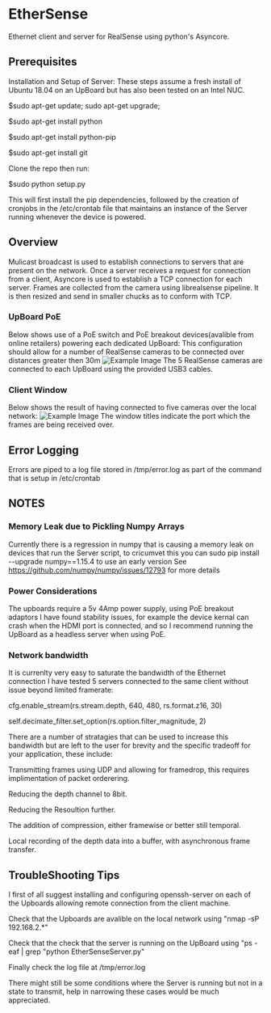 # EtherSense
Ethernet client and server for RealSense using python's Asyncore.

## Prerequisites
Installation and Setup of Server:
These steps assume a fresh install of Ubuntu 18.04 on an UpBoard but has also been tested on an Intel NUC.

$sudo apt-get update; sudo apt-get upgrade; 

$sudo apt-get install python

$sudo apt-get install python-pip  

$sudo apt-get install git 

Clone the repo then run:

$sudo python setup.py

This will first install the pip dependencies, followed by the creation of cronjobs in the /etc/crontab file that maintains an instance of the Server running whenever the device is powered. 

## Overview
Mulicast broadcast is used to establish connections to servers that are present on the network. 
Once a server receives a request for connection from a client, Asyncore is used to establish a TCP connection for each server. 
Frames are collected from the camera using librealsense pipeline. It is then resized and send in smaller chucks as to conform with TCP.

### UpBoard PoE 
Below shows use of a PoE switch and PoE breakout devices(avalible from online retailers) powering each dedicated UpBoard: 
This configuration should allow for a number of RealSense cameras to be connected over distances greater then 30m 
![Example Image](https://github.com/krejov100/EtherSense/blob/master/UpBoardSwitch.JPG)
The 5 RealSense cameras are connected to each UpBoard using the provided USB3 cables.

### Client Window
Below shows the result of having connected to five cameras over the local network: 
![Example Image](https://github.com/krejov100/EtherSense/blob/master/MultiCameraEthernet.png)
The window titles indicate the port which the frames are being received over.

## Error Logging
Errors are piped to a log file stored in /tmp/error.log as part of the command that is setup in /etc/crontab

## NOTES
### Memory Leak due to Pickling Numpy Arrays
Currently there is a regression in numpy that is causing a memory leak on devices that run the Server script, to cricumvet this you can sudo pip install --upgrade numpy==1.15.4 to use an early version
See https://github.com/numpy/numpy/issues/12793 for more details

### Power Considerations
The upboards require a 5v 4Amp power supply, using PoE breakout adaptors I have found stability issues, for example the device kernal can crash when the HDMI port is connected, and so I recommend running the UpBoard as a headless server when using PoE. 

### Network bandwidth
It is currenlty very easy to saturate the bandwidth of the Ethernet connection I have tested 5 servers connected to the same client without issue beyond limited framerate:

cfg.enable_stream(rs.stream.depth, 640, 480, rs.format.z16, 30)

self.decimate_filter.set_option(rs.option.filter_magnitude, 2)

There are a number of stratagies that can be used to increase this bandwidth but are left to the user for brevity and the specific tradeoff for your application, these include:

Transmitting frames using UDP and allowing for framedrop, this requires implimentation of packet orderering.

Reducing the depth channel to 8bit.

Reducing the Resoultion further. 

The addition of compression, either framewise or better still temporal. 

Local recording of the depth data into a buffer, with asynchronous frame transfer. 

## TroubleShooting Tips

I first of all suggest installing and configuring openssh-server on each of the Upboards allowing remote connection from the client machine.

Check that the Upboards are avalible on the local network using "nmap -sP 192.168.2.*"

Check that the check that the server is running on the UpBoard using "ps -eaf | grep "python EtherSenseServer.py"

Finally check the log file at /tmp/error.log

There might still be some conditions where the Server is running but not in a state to transmit, help in narrowing these cases would be much appreciated. 

